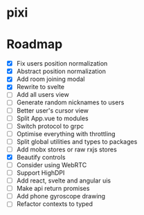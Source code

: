 # pixi

# Roadmap

- [x] Fix users position normalization
- [x] Abstract position normalization
- [x] Add room joining modal
- [x] Rewrite to svelte
- [ ] Add all users view
- [ ] Generate random nicknames to users
- [ ] Better user's cursor view
- [ ] Split App.vue to modules
- [ ] Switch protocol to grpc
- [ ] Optimise everything with throttling
- [ ] Split global utilities and types to packages
- [ ] Add mobx stores or raw rxjs stores
- [x] Beautify controls
- [ ] Consider using WebRTC
- [ ] Support HighDPI
- [ ] Add react, svelte and angular uis
- [ ] Make api return promises
- [ ] Add phone gyroscope drawing
- [ ] Refactor contexts to typed

